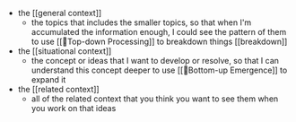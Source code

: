 - the [[general context]]
    - the topics that includes the smaller topics, so that when I'm accumulated the information enough, I could see the pattern of them to use [[🌲Top-down Processing]] to breakdown things [[breakdown]]
- the [[situational context]]
    - the concept or ideas that I want to develop or resolve, so that I can understand this concept deeper to use [[🌲Bottom-up Emergence]] to expand it
- the [[related context]]
    - all of the related context that you think you want to see them when you work on that ideas
